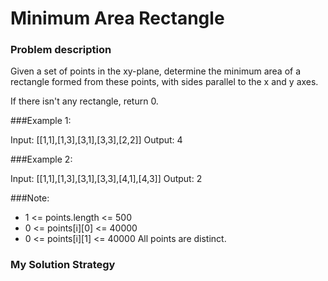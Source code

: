 # Minimum Area Rectangle

### Problem description

Given a set of points in the xy-plane, determine the minimum area of a rectangle formed from these points, with sides parallel to the x and y axes.

If there isn't any rectangle, return 0.

 

###Example 1:

Input: [[1,1],[1,3],[3,1],[3,3],[2,2]]
Output: 4


###Example 2:

Input: [[1,1],[1,3],[3,1],[3,3],[4,1],[4,3]]
Output: 2
 

###Note:

- 1 <= points.length <= 500
- 0 <= points[i][0] <= 40000
- 0 <= points[i][1] <= 40000
All points are distinct.

### My Solution Strategy

